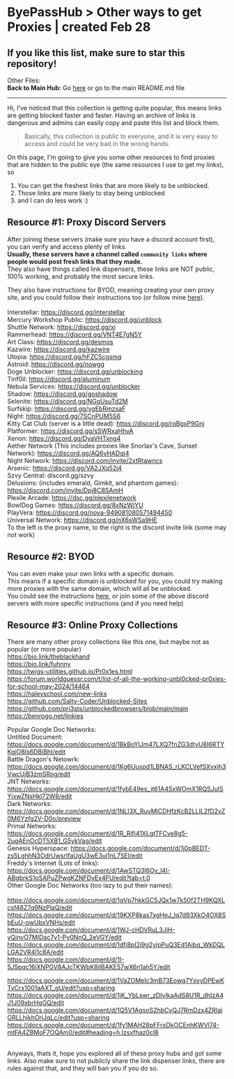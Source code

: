 # ByePassHub > Other ways to get Proxies | created Feb 28
## If you like this list, make sure to star this repository!
Other Files:<br>
**Back to Main Hub:** Go [here](https://github.com/wea-f/ByePassHub/blob/main/README.md) or go to the main README.md file <br>

---

Hi, I've noticed that this collection is getting quite popular, this means links are getting blocked faster and faster. Having an archive of links is dangerous and admins can easily copy and paste this list and block them. <br>
  > Basically, this collection is public to everyone, and it is very easy to access and could be very bad in the wrong hands. <br>
  
On this page, I'm going to give you some other resources to find proxies that are hidden to the public eye (the same resources I use to get my links), so <br>
1. You can get the freshest links that are more likely to be unblocked.
2. Those links are more likely to stay being unblocked
3. and I can do less work :)

## Resource #1: Proxy Discord Servers
After joining these servers (make sure you have a discord account first), you can verify and access plenty of links. <br>
**Usually, these servers have a channel called `community links` where people would post fresh links that they made.**  <br>
They also have things called link dispensers, these links are NOT public, 100% working, and probably the most secure links. <br>

They also have instructions for BYOD, meaning creating your own proxy site, and you could follow their instructions too (or follow mine [here](https://github.com/wea-f/ByePassHub/blob/main/MakeYourOwnLink.md)). <br>
<br>
Interstellar: https://discord.gg/interstellar  <br>
Mercury Workshop Public: https://discord.gg/unblock  <br>
Shuttle Network: https://discord.gg/xi   <br>
Rammerhead: https://discord.gg/VNT4E7gN5Y  <br>
Art Class: https://discord.gg/desmos  <br>
Kazwire: https://discord.gg/kazwire  <br>
Utopia: https://discord.gg/hFZC5cgsmq  <br>
Astroid: https://discord.gg/nowgg  <br>
Doge Unblocker: https://discord.gg/unblocking  <br>
Tinf0il: https://discord.gg/aluminum  <br>
Nebula Services: https://discord.gg/unblocker  <br> 
Shadow: https://discord.gg/goshadow   <br>
Selenite: https://discord.gg/NGqUsuTd2M   <br>
Surfskip: https://discord.gg/vgEbRmzsaF   <br>
Night: https://discord.gg/7SCnPUM5S6  <br>
Kitty Cat Club (server is a little dead): https://discord.gg/rqBgxP9Gnj  <br>
Platformer: https://discord.gg/sSWRxaHhvA  <br>
Xenon: https://discord.gg/DyaVHTxng4  <br>
Aether Network (This includes proxies like Snorlax's Cave, Sunset Network):  https://discord.gg/AQ6vHADqj4 <br>
Night Network: https://discord.com/invite/2xtRtawncs <br>
Arsenic: https://discord.gg/VA2JXq52j4 <br>
Szvy Central: discord.gg/szvy <br>
Delusions: (includes emerald, Gimkit, and phantom games): https://discord.com/invite/Dpj8C8SAmH <br>
Plexile Arcade: https://dsc.gg/plexilenetwork <br>
BowlDog Games: https://discord.gg/8xNzWjYU <br>
PlayVera: https://discord.gg/nova-949081080571494450 <br>
Universal Network: https://discord.gg/nX6sWSa9HE <br>
To the left is the proxy name, to the right is the discord invite link (some may not work)

## Resource #2: BYOD
You can even make your own links with a specific domain. <br>
This means if a specific domain is unblocked for you, you could try making more proxies with the same domain, which will all be unblocked. <br>
You could see the instructions [here](https://github.com/wea-f/ByePassHub/blob/main/MakeYourOwnLink.md), or join some of the above discord servers with more specific instructions (and if you need help) <br>

## Resource #3: Online Proxy Collections
There are many other proxy collections like this one, but maybe not as popular (or more popular) <br>
https://bio.link/theblackhand <br>
https://bio.link/fuhnny <br>
https://twigs-utilities.github.io/Pr0x1es.html <br>
https://forum.worldguessr.com/t/list-of-all-the-working-unbl0cked-pr0xies-for-school-may-2024/14464 <br>
https://haleyschool.com/new-links <br>
https://github.com/Salty-Coder/Unblocked-Sites <br>
https://github.com/pri3sts/unblockedbrowsers/blob/main/main <br>
https://benrogo.net/linkies <br>

Popular Google Doc Networks: <br>
Untitled Document: https://docs.google.com/document/d/1BkBoYlJm47LXQ7fnZG3dtyU8I6RTYKgjO8Is6DBiBhI/edit <br>
Battle Dragon's Netowrk: https://docs.google.com/document/d/1Kg6Uuspd1LBNAS_rLKCLVefSXvxjh3VwcUjB3zmSRog/edit <br>
JNT Networks: https://docs.google.com/document/d/1fybE49es_jt61A4SxWOmX1RQSJulSYjxwZNsHkl72W8/edit <br>
Dark Networks: https://docs.google.com/document/d/1NLl3X_RuvMlCDHfzKcB2LLIL2fD2vZ0M6Yzfg2V-D0o/preview <br>
Primal Networks: https://docs.google.com/document/d/1R_Rifi41XLgtTFCve8g5-2ugAEnOcDT5XB1_G5ykVag/edit <br>
Genesis Hyperspace: https://docs.google.com/document/d/1j0pBEDT-zs5LghhN3OdrUwsrIfaUgU3wE3uj1nL7SEI/edit <br>
Freddy's Internet (Lots of links): https://docs.google.com/document/d/1AwSTQ3l6Oy_l4I-ABgbrkS1oSAPuZPwgKZNFDvEx4FU/edit?tab=t.0 <br>
Other Google Doc Networks (too lazy to put their names): <br> <br>
https://docs.google.com/document/d/1gVp7hkkGC5JQx1w7k50f2TH9KQXLcsf48Z7q9NzPlaQ/edit <br>
https://docs.google.com/document/d/19KXP8kas7xgHeJ_lq7d93XkO4OX8SbEuU-owUbxVNHs/edit <br>
https://docs.google.com/document/d/1WJ-cHDVRuL3JiH-yQinvO7MIDac7v1-Py0NnQ_2eVGY/edit <br>
https://docs.google.com/document/d/1dfi8pI2j9g2yipPuQ3Ed1Aibq_WkDQLLGA2VR4l1c8A/edit <br>
https://docs.google.com/document/d/1I-5J5pqc16iXNPGV8AJcTKWbK8iIBAKE57wX6n1ah5Y/edit <br>

https://docs.google.com/document/d/1VaZOMeIc3mB73Eowg7YxvyDPEwKTvCrx1001aAXT_gU/edit?usp=sharing <br>
https://docs.google.com/document/d/1jK_YbLswr_zDIvlkaAdS8U1R_dhIzA4J1J09xbrHgGQ/edit <br>
https://docs.google.com/document/d/1Q5V1AgsoS2hbCvQJ7RmDzx4ZRIaiGRLLhjkhOrjJqLc/edit?usp=sharing <br>
https://docs.google.com/document/d/1fy1MAH28pFFrxDkOCEnhKWVl74-mtFA4ZBMoF7OQAm0/edit#heading=h.lzsxfhaz0cl8 <br>

<br>
Anyways, thats it, hope you explored all of these proxy hubs and got some links. Also make sure to not publicly share the link dispenser links, there are rules against that, and they will ban you if you do so. <br>

